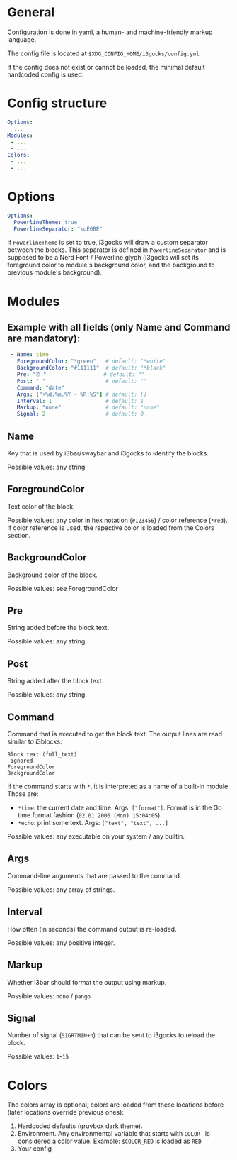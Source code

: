 
# General

Configuration is done in [yaml](https://yaml.org/), a human- and machine-friendly markup language.

The config file is located at `$XDG_CONFIG_HOME/i3gocks/config.yml`

If the config does not exist or cannot be loaded, the minimal default hardcoded config is used.

# Config structure

```yml
Options:
  ...
Modules:
 - ...
 - ...
Colors:
 - ...
 - ...
```

# Options

```yml
Options:
  PowerlineTheme: true
  PowerlineSeparator: "\uE0BE"
```

If `PowerlineTheme` is set to true, i3gocks will draw a custom separator between
the blocks. This separator is defined in `PowerlineSeparator` and is supposed to
be a Nerd Font / Powerline glyph (i3gocks will set its foreground color to
module's background color, and the background to previous module's background).

# Modules

## Example with all fields (only Name and Command are mandatory):

```yml
 - Name: time
   ForegroundColor: "*green"   # default: "*white"
   BackgroundColor: "#111111"  # default: "*black"
   Pre: "⏰ "                  # default: ""
   Post: " "                   # default: ""
   Command: "date"
   Args: ["+%d.%m.%Y - %R:%S"] # default: []
   Interval: 1                 # default: 1
   Markup: "none"              # default: "none"
   Signal: 2                   # default: 0
```

## Name

Key that is used by i3bar/swaybar and i3gocks to identify the blocks.

Possible values: any string

## ForegroundColor

Text color of the block.

Possible values: any color in hex notation (`#123456`) / color reference (`*red`). If color reference is used, the repective color is loaded from the Colors section.

## BackgroundColor

Background color of the block.

Possible values: see ForegroundColor

## Pre

String added before the block text.

Possible values: any string.

## Post

String added after the block text.

Possible values: any string.

## Command

Command that is executed to get the block text. The output lines are read similar to i3blocks:

```text
Block text (full_text)
-ignored-
ForegroundColor
BackgroundColor
```

If the command starts with `*`, it is interpreted as a name of a built-in module. Those are:

 - `*time`: the current date and time. Args: `["format"]`.
   Format is in the Go time format fashion (`02.01.2006 (Mon) 15:04:05`).
 - `*echo`: print some text. Args: `["text", "text", ...]`

Possible values: any executable on your system / any builtin.

## Args

Command-line arguments that are passed to the command.

Possible values: any array of strings.

## Interval

How often (in seconds) the command output is re-loaded.

Possible values: any positive integer.

## Markup

Whether i3bar should format the output using markup.

Possible values: `none` / `pango`

## Signal

Number of signal (`SIGRTMIN+n`) that can be sent to i3gocks to reload the block.

Possible values: `1`-`15`

# Colors

The colors array is optional, colors are loaded from these locations before (later locations override previous ones):

1. Hardcoded defaults (gruvbox dark theme).
2. Environment. Any environmental variable that starts with `COLOR_` is considered a color value. Example: `$COLOR_RED` is loaded as `RED`
3. Your config


